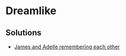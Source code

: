 # Dreamlike

## Solutions

* [James and Adelle remembering each other](../solutions/james-and-adelle-remembering-each-other.md)
